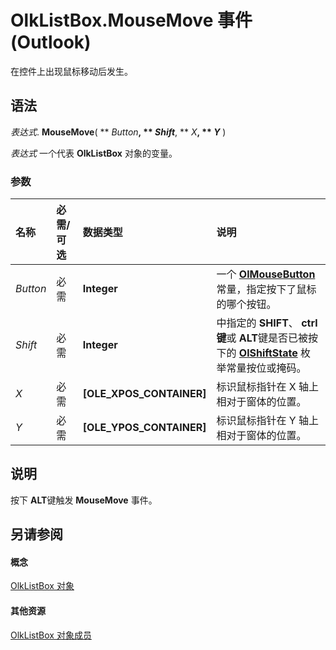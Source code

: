 
# OlkListBox.MouseMove 事件 (Outlook)

在控件上出现鼠标移动后发生。


## 语法

 _表达式_. **MouseMove**( ** _Button_**, ** _Shift_**, ** _X_**, ** _Y_** )

 _表达式_ 一个代表 **OlkListBox** 对象的变量。


### 参数



|**名称**|**必需/可选**|**数据类型**|**说明**|
|:-----|:-----|:-----|:-----|
| _Button_|必需|**Integer**|一个  **[OlMouseButton](f654f074-f7e7-6128-9d7d-8ec6adbfe5f7.md)** 常量，指定按下了鼠标的哪个按钮。|
| _Shift_|必需|**Integer**|中指定的 **SHIFT**、  **ctrl 键**或 **ALT**键是否已被按下的 **[OlShiftState](f71dd27d-6930-1450-e8e9-11ab1eace6ca.md)** 枚举常量按位或掩码。|
| _X_|必需|**[OLE_XPOS_CONTAINER]**|标识鼠标指针在 X 轴上相对于窗体的位置。|
| _Y_|必需|**[OLE_YPOS_CONTAINER]**|标识鼠标指针在 Y 轴上相对于窗体的位置。|

## 说明

按下 **ALT**键触发 **MouseMove** 事件。


## 另请参阅


#### 概念


[OlkListBox 对象](373d2a00-97e5-2ed3-f15f-577d97b32334.md)
#### 其他资源


[OlkListBox 对象成员](b8bed0b5-6994-1492-055e-4067b232f9c4.md)